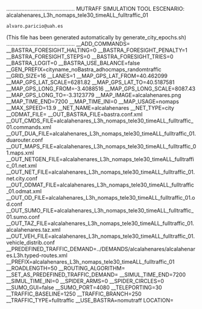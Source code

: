 .............................................
    MUTRAFF SIMULATION TOOL
    ESCENARIO: alcalahenares_L3h_nomaps_tele30_timeALL_fulltraffic_01

    alvaro.paricio@uah.es
(This file has been generated automatically by generate_city_epochs.sh)
.............................................
__ADD_COMMANDS=
__BASTRA_FORESIGHT_HALTING=0
__BASTRA_FORESIGHT_PENALTY=1
__BASTRA_FORESIGHT_STEPS=0
__BASTRA_FORESIGHT_TRIES=0
__BASTRA_LOGIT=0
__BASTRA_USE_BALANCE=false
__GEN_PREFIX=cityname_noBastra_adhocmaps_randomtraffic
__GRID_SIZE=16
__LANES=1
__MAP_GPS_LAT_FROM=40.462099
__MAP_GPS_LAT_SCALE=6281.82
__MAP_GPS_LAT_TO=40.5187581
__MAP_GPS_LONG_FROM=-3.4088516
__MAP_GPS_LONG_SCALE=8087.43
__MAP_GPS_LONG_TO=-3.3123779
__MAP_IMAGE=alcalahenares.png
__MAP_TIME_END=7200
__MAP_TIME_INI=0
__MAP_USAGE=nomaps
__MAX_SPEED=13.9
__NET_NAME=alcalahenares
__NET_TYPE=city
__ODMAT_FILE=
__OUT_BASTRA_FILE=bastra.conf.xml
__OUT_CMDS_FILE=alcalahenares_L3h_nomaps_tele30_timeALL_fulltraffic_01.commands.xml
__OUT_DUA_FILE=alcalahenares_L3h_nomaps_tele30_timeALL_fulltraffic_01.duarouter.conf
__OUT_MAPS_FILE=alcalahenares_L3h_nomaps_tele30_timeALL_fulltraffic_01.maps.xml
__OUT_NETGEN_FILE=alcalahenares_L3h_nomaps_tele30_timeALL_fulltraffic_01.net.xml
__OUT_NET_FILE=alcalahenares_L3h_nomaps_tele30_timeALL_fulltraffic_01.net.city.conf
__OUT_ODMAT_FILE=alcalahenares_L3h_nomaps_tele30_timeALL_fulltraffic_01.odmat.xml
__OUT_OD_FILE=alcalahenares_L3h_nomaps_tele30_timeALL_fulltraffic_01.od.conf
__OUT_SUMO_FILE=alcalahenares_L3h_nomaps_tele30_timeALL_fulltraffic_01.sumo.conf
__OUT_TAZ_FILE=alcalahenares_L3h_nomaps_tele30_timeALL_fulltraffic_01.alcalahenares.taz.xml
__OUT_VEH_FILE=alcalahenares_L3h_nomaps_tele30_timeALL_fulltraffic_01.vehicle_distrib.conf
__PREDEFINED_TRAFFIC_DEMAND=../DEMANDS/alcalahenares/alcalahenares.L3h.typed-routes.xml
__PREFIX=alcalahenares_L3h_nomaps_tele30_timeALL_fulltraffic_01
__ROADLENGTH=50
__ROUTING_ALGORITHM=
__SET_AS_PREDEFINED_TRAFFIC_DEMAND=
__SIMUL_TIME_END=7200
__SIMUL_TIME_INI=0
__SPIDER_ARMS=0
__SPIDER_CIRCLES=0
__SUMO_GUI=false
__SUMO_PORT=4080
__TELEPORTING=30
__TRAFFIC_BASELINE=1250
__TRAFFIC_BRANCH=250
__TRAFFIC_TYPE=fulltraffic
__USE_BASTRA=nomutraff
LOCATION=    <location netOffset="-465343.12,-4479111.07" convBoundary="0.00,0.00,8087.43,6281.82" origBoundary="-3.408842,40.462103,-3.312420,40.518754" projParameter="+proj=utm +zone=30 +ellps=WGS84 +datum=WGS84 +units=m +no_defs"/>
